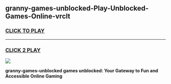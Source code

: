 
## granny-games-unblocked-Play-Unblocked-Games-Online-vrclt
<h3>
<a href="https://premium76.site?title=granny-games-unblocked&ref=24A">CLICK TO PLAY</a></h3>
<hr>

<h3>
<a href="https://premium76.site?title=granny-games-unblocked&ref=24A">CLICK 2 PLAY</a>
  
</h3>

<a href="https://premium76.site?title=granny-games-unblocked&ref=24A"><img src="https://clearcache.store/games.png"></a>


**granny-games-unblocked games unblocked: Your Gateway to Fun and Accessible Online Gaming**
